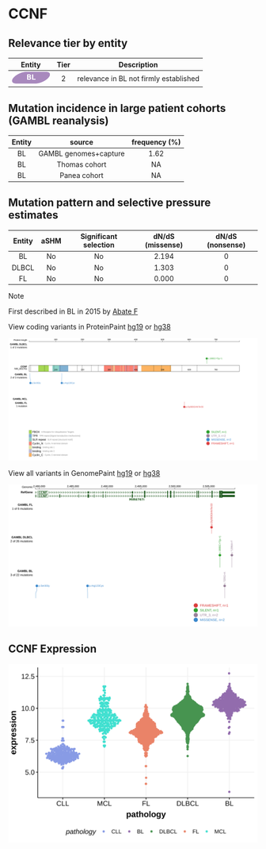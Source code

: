 # CCNF

## Relevance tier by entity

|Entity|Tier|Description                           |
|:------:|:----:|--------------------------------------|
|![BL](images/icons/BL_tier2.png)    |2   |relevance in BL not firmly established|

## Mutation incidence in large patient cohorts (GAMBL reanalysis)

|Entity|source               |frequency (%)|
|:------:|:---------------------:|:-------------:|
|BL    |GAMBL genomes+capture|1.62         |
|BL    |Thomas cohort        |  NA         |
|BL    |Panea cohort         |  NA         |

## Mutation pattern and selective pressure estimates

|Entity|aSHM|Significant selection|dN/dS (missense)|dN/dS (nonsense)|
|:------:|:----:|:---------------------:|:----------------:|:----------------:|
|BL    |No  |No                   |2.194           |0               |
|DLBCL |No  |No                   |1.303           |0               |
|FL    |No  |No                   |0.000           |0               |


> [!NOTE]
> First described in BL in 2015 by [Abate F](https://pubmed.ncbi.nlm.nih.gov/26468873)


View coding variants in ProteinPaint [hg19](https://morinlab.github.io/LLMPP/GAMBL/CCNF_protein.html)  or [hg38](https://morinlab.github.io/LLMPP/GAMBL/CCNF_protein_hg38.html)

![image](images/proteinpaint/CCNF_NM_001761.svg)

View all variants in GenomePaint [hg19](https://morinlab.github.io/LLMPP/GAMBL/CCNF.html)  or [hg38](https://morinlab.github.io/LLMPP/GAMBL/CCNF_hg38.html)

![image](images/proteinpaint/CCNF.svg)
## CCNF Expression
![image](images/gene_expression/CCNF_by_pathology.svg)
<!-- ORIGIN: abateDistinctViralMutational2015a -->
<!-- BL: abateDistinctViralMutational2015a -->

